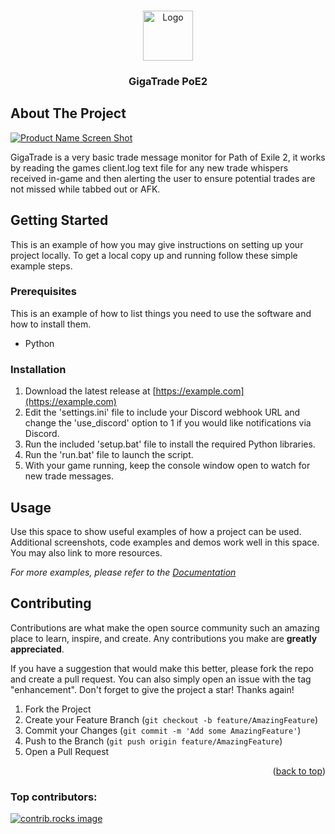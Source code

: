 <a id="readme-top"></a>
<!-- PROJECT LOGO -->
<br />
<div align="center">
  <a href="https://github.com/ImpliedThreat/GigaTrade-PoE2">
    <img src="images/logo.png" alt="Logo" width="80" height="80">
  </a>

<h3 align="center">GigaTrade PoE2</h3>

</div>

<!-- ABOUT THE PROJECT -->
## About The Project

[![Product Name Screen Shot][product-screenshot]](https://example.com)

GigaTrade is a very basic trade message monitor for Path of Exile 2, it works by reading the games client.log text file for any new trade whispers received in-game and then alerting the user to ensure potential trades are not missed while tabbed out or AFK.


<!-- GETTING STARTED -->
## Getting Started

This is an example of how you may give instructions on setting up your project locally.
To get a local copy up and running follow these simple example steps.

### Prerequisites

This is an example of how to list things you need to use the software and how to install them.
* Python

### Installation

1. Download the latest release at [https://example.com](https://example.com)
2. Edit the 'settings.ini' file to include your Discord webhook URL and change the 'use_discord' option to 1 if you would like notifications via Discord.
3. Run the included 'setup.bat' file to install the required Python libraries.
4. Run the 'run.bat' file to launch the script.
5. With your game running, keep the console window open to watch for new trade messages.


<!-- USAGE EXAMPLES -->
## Usage

Use this space to show useful examples of how a project can be used. Additional screenshots, code examples and demos work well in this space. You may also link to more resources.

_For more examples, please refer to the [Documentation](https://example.com)_

<!-- CONTRIBUTING -->
## Contributing

Contributions are what make the open source community such an amazing place to learn, inspire, and create. Any contributions you make are **greatly appreciated**.

If you have a suggestion that would make this better, please fork the repo and create a pull request. You can also simply open an issue with the tag "enhancement".
Don't forget to give the project a star! Thanks again!

1. Fork the Project
2. Create your Feature Branch (`git checkout -b feature/AmazingFeature`)
3. Commit your Changes (`git commit -m 'Add some AmazingFeature'`)
4. Push to the Branch (`git push origin feature/AmazingFeature`)
5. Open a Pull Request

<p align="right">(<a href="#readme-top">back to top</a>)</p>

### Top contributors:

<a href="https://github.com/ImpliedThreat/GigaTrade-PoE2/graphs/contributors">
  <img src="https://contrib.rocks/image?repo=ImpliedThreat/GigaTrade-PoE2" alt="contrib.rocks image" />
</a>


<!-- MARKDOWN LINKS & IMAGES -->
<!-- https://www.markdownguide.org/basic-syntax/#reference-style-links -->
[contributors-shield]: https://img.shields.io/github/contributors/github_username/repo_name.svg?style=for-the-badge
[contributors-url]: https://github.com/ImpliedThreat/GigaTrade-PoE2/graphs/contributors
[forks-shield]: https://img.shields.io/github/forks/ImpliedThreat/GigaTrade-PoE2.svg?style=for-the-badge
[forks-url]: https://github.com/ImpliedThreat/GigaTrade-PoE2/network/members
[stars-shield]: https://img.shields.io/github/stars/ImpliedThreat/GigaTrade-PoE2.svg?style=for-the-badge
[stars-url]: https://github.com/ImpliedThreat/GigaTrade-PoE2/stargazers
[issues-shield]: https://img.shields.io/github/issues/ImpliedThreat/GigaTrade-PoE2.svg?style=for-the-badge
[issues-url]: https://github.com/ImpliedThreat/GigaTrade-PoE2/issues
[product-screenshot]: images/screenshot.png
